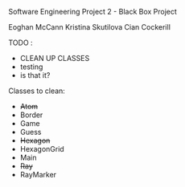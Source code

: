 Software Engineering Project 2 - Black Box Project

Eoghan McCann
Kristina Skutilova
Cian Cockerill


TODO :

- CLEAN UP CLASSES
- testing
- is that it?

Classes to clean:
- <s>Atom</s>
- Border
- Game
- Guess
- <s>Hexagon</s>
- HexagonGrid
- Main
- <s>Ray</s>
- RayMarker
